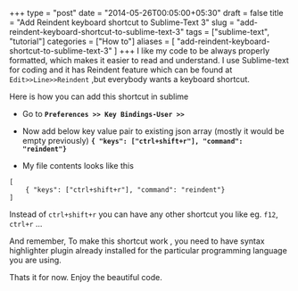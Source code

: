 +++
type = "post"
date = "2014-05-26T00:05:00+05:30"
draft = false
title = "Add Reindent keyboard shortcut to Sublime-Text 3"
slug = "add-reindent-keyboard-shortcut-to-sublime-text-3"
tags = ["sublime-text", "tutorial"]
categories = ["How to"]
aliases = [
	"add-reindent-keyboard-shortcut-to-sublime-text-3"
]
+++
I like my code to be always properly formatted, which makes it easier to read and understand. I use Sublime-text for coding and it has Reindent feature which can be found at `Edit>>Line>>Reindent` ,but everybody wants a keyboard shortcut.
<!--more-->

Here is how you can add this shortcut in sublime

- Go to **`Preferences >> Key Bindings-User >>`**

- Now add below key value pair to existing json array (mostly it would be empty previously)  **`{ "keys": ["ctrl+shift+r"], "command": "reindent"}  `**

- My file contents looks like this
```
[
    { "keys": ["ctrl+shift+r"], "command": "reindent"}
]
```

Instead of `ctrl+shift+r` you can have any other shortcut you like eg. `f12`, `ctrl+r` ...

And remember, To make this shortcut work , you need to have syntax highlighter plugin already installed for the particular programming language you are using.

Thats it for now. Enjoy the beautiful code.
